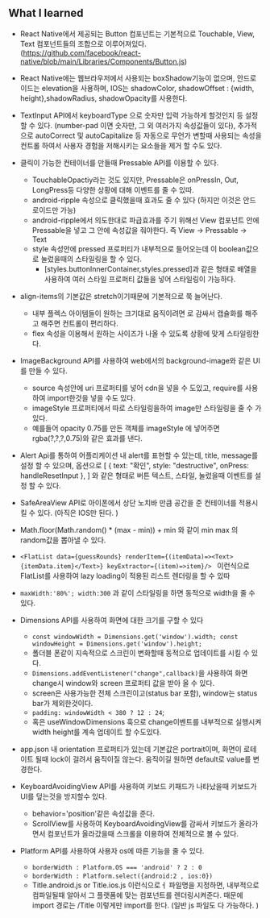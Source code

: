 ## What I learned

- React Native에서 제공되는 Button 컴포넌트는 기본적으로 Touchable, View, Text 컴포넌트들의 조합으로 이루어져있다. (https://github.com/facebook/react-native/blob/main/Libraries/Components/Button.js)

- React Native에는 웹브라우저에서 사용되는 boxShadow기능이 없으며, 안드로이드는 elevation을 사용하며, IOS는 shadowColor, shadowOffset : {width, height},shadowRadius, shadowOpacity를 사용한다.

- TextInput API에서 keyboardType 으로 숫자만 입력 가능하게 할것인지 등 설정 할 수 있다. (number-pad 이면 숫자만, 그 외 여러가지 속성값들이 있다), 추가적으로 autoCorrect 및 autoCapitalize 등 자동으로 무언가 변할때 사용되는 속성을 컨트롤 하여서 사용자 경험을 저해시키는 요소들을 제거 할 수도 있다.

- 클릭이 가능한 컨테이너를 만들때 Pressable API를 이용할 수 있다.

  - TouchableOpactiy라는 것도 있지만, Pressable은 onPressIn, Out, LongPress등 다양한 상황에 대해 이벤트를 줄 수 있따.
  - android-ripple 속성으로 클릭했을때 효과도 줄 수 있다 (하지만 이것은 안드로이드만 가능)
  - android-ripple에서 의도한대로 파급효과를 주기 위해선 View 컴포넌트 안에 Pressable을 넣고 그 안에 속성값을 줘야한다. 즉 View -> Pressable -> Text
  - style 속성안에 pressed 프로퍼티가 내부적으로 들어오는데 이 boolean값으로 눌렀을때의 스타일링을 할 수 있다.
    - [styles.buttonInnerContainer,styles.pressed]과 같은 형태로 배열을 사용하여 여러 스타일 프로퍼티 값들을 넣어 스타일링이 가능하다.

- align-items의 기본값은 stretch이기때문에 기본적으로 쭉 늘어난다.

  - 내부 플렉스 아이템들이 원하는 크기대로 움직이려면 <View/> 로 감싸서 캡슐화를 해주고 해주면 컨트롤이 편리하다.
  - flex 속성을 이용해서 원하는 사이즈가 나올 수 있도록 상황에 맞게 스타일링한다.

- ImageBackground API를 사용하여 web에서의 background-image와 같은 UI를 만들 수 있다.

  - source 속성안에 uri 프로퍼티를 넣어 cdn을 넣을 수 도있고, require를 사용하여 import한것을 넣을 수도 있다.
  - imageStyle 프로퍼티에서 따로 스타일링을하여 image만 스타일링을 줄 수 가 있다.
  - 예를들어 opacity 0.75를 만든 객체를 imageStyle 에 넣어주면 rgba(?,?,?,0.75)와 같은 효과를 낸다.

- Alert Api를 통하여 어플리케이션 내 alert를 표현할 수 있는데, title, message를 설정 할 수 있으며, 옵션으로 [
  { text: "확인", style: "destructive", onPress: handleResetInput },
  ] 와 같은 형태로 버튼 텍스트, 스타일, 눌렀을때 이벤트를 설정 할 수 있다.

- SafeAreaView API로 아이폰에서 상단 노치바 만큼 공간을 준 컨테이너를 적용시킬 수 있다. (아직은 IOS만 된다. )

- Math.floor(Math.random() \* (max - min)) + min 와 같이 min max 의 random값을 뽑아낼 수 있다.

- `<FlatList data={guessRounds} renderItem={(itemData)=><Text>{itemData.item}</Text>} keyExtractor={(item)=>item}/> ` 이런식으로 FlatList를 사용하여 lazy loading이 적용된 리스트 렌더링을 할 수 있따

- `maxWidth:'80%'; width:300` 과 같이 스타일링을 하면 동적으로 width을 줄 수 있다.

- Dimensions API를 사용하여 화면에 대한 크기를 구할 수 있다

  - `const windowWidth = Dimensions.get('window').width; const windowHeight = Dimensions.get('window').height;`
  - 폴더블 폰같이 지속적으로 스크린이 변화할때 동적으로 업데이트를 시킬 수 있다.
  - `Dimensions.addEventListener("change",callback)`을 사용하여 화면 change시 window와 screen 프로퍼티 값을 받아 올 수 있다.
  - screen은 사용가능한 전체 스크린이고(status bar 포함), window는 status bar가 제외한것이다.
  - `padding: windowWidth < 380 ? 12 : 24`;
  - 혹은 useWindowDimensions 훅으로 change이벤트를 내부적으로 실행시켜 width height를 계속 업데이트 할 수도있다.

- app.json 내 orientation 프로퍼티가 있는데 기본값은 portrait이며, 화면이 로테이트 될때 lock이 걸려서 움직이질 않는다. 움직이길 원하면 default로 value를 변경한다.

- KeyboardAvoidingView API를 사용하여 키보드 키패드가 나타났을때 키보드가 UI를 덮는것을 방지할수 있다.

  - behavior='position'같은 속성값을 준다.
  - ScrollView를 사용하여 KeyboardAvoidingView를 감싸서 키보드가 올라가면서 컴포넌트가 올라갔을때 스크롤을 이용하여 전체적으로 볼 수 있다.

- Platform API를 사용하여 사용자 os에 따른 기능을 줄 수 있다.
  - `borderWidth : Platform.OS === 'android' ? 2 : 0`
  - `borderWidth : Platform.select({android:2 , ios:0})`
  - Title.android.js or Title.ios.js 이런식으로ㅓ 파일명을 지정하면, 내부적으로 컴파일될때 알아서 그 플랫폼에 맞는 컴포넌트를 렌더링시켜준다. 때문에 import 경로는 /Title 이렇게만 import를 한다. (일반 js 파일도 다 가능하다. )
